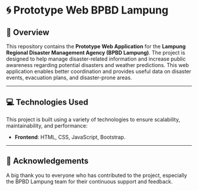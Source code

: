 # 🌀 Prototype Web BPBD Lampung

## 🚀 Overview

This repository contains the **Prototype Web Application** for the **Lampung Regional Disaster Management Agency (BPBD Lampung)**. The project is designed to help manage disaster-related information and increase public awareness regarding potential disasters and weather predictions. This web application enables better coordination and provides useful data on disaster events, evacuation plans, and disaster-prone areas.

---

## 💻 Technologies Used

This project is built using a variety of technologies to ensure scalability, maintainability, and performance:

- **Frontend**: HTML, CSS, JavaScript, Bootstrap.

---

## 🌟 Acknowledgements

A big thank you to everyone who has contributed to the project, especially the BPBD Lampung team for their continuous support and feedback.
